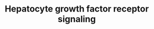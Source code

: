 ---
annotations:
- id: PW:0000105
  parent: signaling pathway
  type: Pathway Ontology
  value: Rho/Rac/Cdc42 mediated signaling pathway
- id: PW:0000578
  parent: signaling pathway
  type: Pathway Ontology
  value: scatter factor/hepatocyte growth factor signaling pathway
- id: CL:0000182
  parent: native cell
  type: Cell Type Ontology
  value: hepatocyte
authors:
- 169.230.77.174
- MaintBot
- MartijnVanIersel
- Khanspers
- Mkutmon
- Zari
- Roelod
- Eweitz
- DeSl
communities:
- CPTAC
description: 'Signaling pathway of the Hepatocyte Growth Factor Receptor (Homo sapiens)
  also know as C-Met. The C-Met activation results in the stimulation of a variety
  of intracellular signalling pathways, which regulate several processes such as:
  motility, migration, proliferation and invasion.  Proteins on this pathway have
  targeted assays available via the [https://assays.cancer.gov/available_assays?wp_id=WP313
  CPTAC Assay Portal].'
last-edited: 2021-06-01
ndex: f04754e1-8b60-11eb-9e72-0ac135e8bacf
organisms:
- Homo sapiens
redirect_from:
- /index.php/Pathway:WP313
- /instance/WP313
- /instance/WP313_rr118735
revision: r118735
schema-jsonld:
- '@context': https://schema.org/
  '@id': https://wikipathways.github.io/pathways/WP313.html
  '@type': Dataset
  creator:
    '@type': Organization
    name: WikiPathways
  description: 'Signaling pathway of the Hepatocyte Growth Factor Receptor (Homo sapiens)
    also know as C-Met. The C-Met activation results in the stimulation of a variety
    of intracellular signalling pathways, which regulate several processes such as:
    motility, migration, proliferation and invasion.  Proteins on this pathway have
    targeted assays available via the [https://assays.cancer.gov/available_assays?wp_id=WP313
    CPTAC Assay Portal].'
  keywords:
  - CRK
  - CRKL
  - DOCK1
  - ELK1
  - FOS
  - GAB1
  - GRB2
  - HGF
  - HRAS
  - ITGA1
  - ITGB1
  - JUN
  - MAP2K1
  - MAP2K2
  - MAP4K1
  - MAPK1
  - MAPK3
  - MAPK8
  - Met
  - PAK1
  - PIK3CA
  - PTEN
  - PTK2
  - PTK2B
  - PTPN11
  - PXN
  - RAF1
  - RAP1A
  - RAP1B
  - RAPGEF1
  - RASA1
  - SOS1
  - SRC
  - STAT3
  license: CC0
  name: Hepatocyte growth factor receptor signaling
seo: CreativeWork
title: Hepatocyte growth factor receptor signaling
wpid: WP313
---